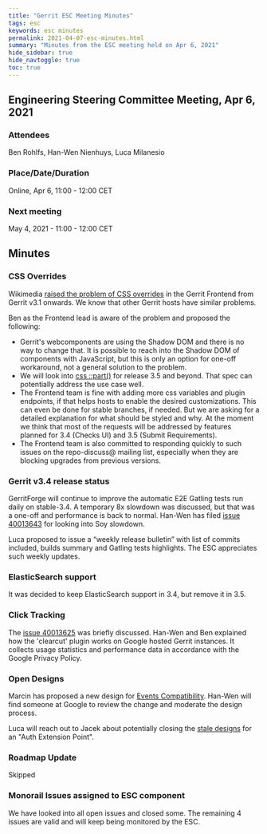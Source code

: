 ```yaml
---
title: "Gerrit ESC Meeting Minutes"
tags: esc
keywords: esc minutes
permalink: 2021-04-07-esc-minutes.html
summary: "Minutes from the ESC meeting held on Apr 6, 2021"
hide_sidebar: true
hide_navtoggle: true
toc: true
---
```


## Engineering Steering Committee Meeting, Apr 6, 2021

### Attendees

Ben Rohlfs, Han-Wen Nienhuys, Luca Milanesio

### Place/Date/Duration

Online, Apr 6, 11:00 - 12:00 CET

### Next meeting

May 4, 2021 - 11:00 - 12:00 CET

## Minutes

### CSS Overrides

Wikimedia [raised the problem of CSS overrides](https://groups.google.com/g/repo-discuss/c/bokM7QOGULs)
in the Gerrit Frontend from Gerrit v3.1 onwards. We know that other Gerrit hosts have similar
problems.

Ben as the Frontend lead is aware of the problem and proposed the following:

- Gerrit's webcomponents are using the Shadow DOM and there is no way to change that. It is possible
  to reach into the Shadow DOM of components with JavaScript, but this is only an option for one-off
  workaround, not a general solution to the problem.
- We will look into [css ::part()](https://developer.mozilla.org/en-US/docs/Web/CSS/::part) for
  release 3.5 and beyond. That spec can potentially address the use case well.
- The Frontend team is fine with adding more css variables and plugin endpoints, if that helps
  hosts to enable the desired customizations. This can even be done for stable branches, if needed.
  But we are asking for a detailed explanation for what should be styled and why. At the moment we
  think that most of the requests will be addressed by features planned for 3.4 (Checks UI) and 3.5
  (Submit Requirements).
- The Frontend team is also committed to responding quickly to such issues on the repo-discuss@
  mailing list, especially when they are blocking upgrades from previous versions.

### Gerrit v3.4 release status

GerritForge will continue to improve the automatic E2E Gatling tests run daily on stable-3.4.
A temporary 8x slowdown was discussed, but that was a one-off and performance is back to normal.
Han-Wen has filed [issue 40013643](https://issues.gerritcodereview.com/issues/40013643) for
looking into Soy slowdown.

Luca proposed to issue a “weekly release bulletin” with list of commits included, builds
summary and Gatling tests highlights. The ESC appreciates such weekly updates.

### ElasticSearch support

It was decided to keep ElasticSearch support in 3.4, but remove it in 3.5.

### Click Tracking

The [issue 40013625](https://issues.gerritcodereview.com/issues/40013625) was briefly discussed.
Han-Wen and Ben explained how the 'clearcut' plugin works on Google hosted Gerrit instances. It
collects usage statistics and performance data in accordance with the Google Privacy Policy.

### Open Designs

Marcin has proposed a new design for
[Events Compatibility](https://gerrit-review.googlesource.com/c/homepage/+/302082). Han-Wen will
find someone at Google to review the change and moderate the design process.

Luca will reach out to Jacek about potentially closing the
[stale designs](https://gerrit-review.googlesource.com/c/homepage/+/246449) for an "Auth Extension
Point".

### Roadmap Update

Skipped

### Monorail Issues assigned to ESC component

We have looked into all open issues and closed some. The remaining 4 issues are
valid and will keep being monitored by the ESC.

